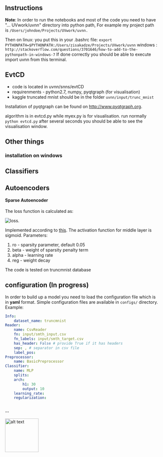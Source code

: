 ## Instructions

**Note**: In order to run the notebooks and most of the code you need to have "... UVwork/uvnn" directory into python path, For example my project path is `/Users/johndoe/Projects/UVwork/uvnn.`

Then on
linux: you put this in your .bashrc file: `export PYTHONPATH=$PYTHONPATH:/Users/zisakadze/Projects/UVwork/uvnn`
windows : `http://stackoverflow.com/questions/3701646/how-to-add-to-the-pythonpath-in-windows-7`
If done correctly you should be able to execute import uvnn from this terminal.


## EvtCD
* code is located in uvnn/snns/evtCD
* requirenments - python2.7, numpy, pyqtgraph (for visualisation)
* kaggle truncated mnist should be in the folder `uvnn/input/trunc_mnist`

Installation of pyqtgraph can be found on http://www.pyqtgraph.org.

algorithm is in evtcd.py while myex.py is for visualisation.
run normally 
`python evtcd.py` after several seconds you should be able to see the visualisation window. 



## Other things
### installation on windows

## Classifiers

## Autoencoders

#### __Sparse Autoencoder__
The loss function is calculated as:
 
![loss](http://bit.ly/298GPiY). 

Implemented according to [this](http://deeplearning.stanford.edu/wiki/index.php/Autoencoders_and_Sparsity). The activation function for middle layer is sigmoid. Parameters:

1. ro - sparsity parameter, default 0.05
2. beta - weight of sparsity penalty term
3. alpha - learning rate
4. reg - weight decay 

The code is tested on truncmnist database 




## configuration (In progress)
In order to build up a model you need to load the configuration file which is in **yaml** format. Simple
configuration files are available in `configs/` directory. Example:

```yaml
Info:
	dataset_name: truncmnist
Reader:
	name: CsvReader
	fn: input/smth_input.csv
	fn_labels: input/smth_target.csv
	has_header: False # provide True if it has headers
	sep: , # separator in csv file
	label_pos:
Preprocessor:
	name: BasicPreprocessor
Classifier:
	name: MLP
	splits:
	arch:
		h1: 30
		output: 10
	learning_rate:
	regularization:
	
```
--

<img src="https://lh4.googleusercontent.com/-SfmUd8KFxLc/AAAAAAAAAAI/AAAAAAAAABE/eCr7S9qwlpc/s0-c-k-no-ns/photo.jpg" alt="alt text" width="110" height="whatever">

